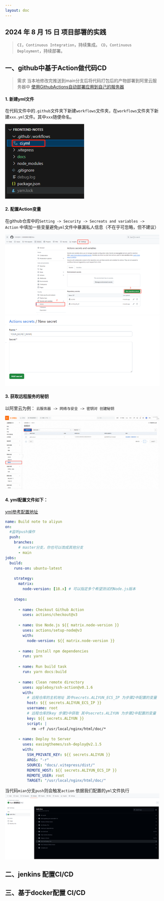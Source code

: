 ```yaml
---
layout: doc
---
```


## 2024 年 8 月 15 日 项目部署的实践

> `CI`，`Continuous Integration`，持续集成。
  `CD`，`Continuous Deployment`，持续部署。
## 一、github中基于Action做代码CD
> 需求 当本地修改完推送到main分支后将代码打包后的产物部署到阿里云服务器中
[使用GithubActions自动部署应用到自己的服务器](https://cloud.tencent.com/developer/article/1720500)

#### 1. 新建yml文件
在代码文件中的`.github`文件夹下新建`workflows`文件夹，在`workflows`文件夹下新建`xxx.yml`文件。其中`xxx`随便命名。

![yml文件位置](./images/deploy-github-action-1.jpg)

#### 2. 配置Action变量
在github仓库中的`Setting -> Security -> Secreats and variables -> Action` 中填加一些变量避免`yml`文件中暴漏私人信息（不在乎可忽略，但不建议）

![Action变量1](./images/deploy-github-action-2.jpg)
![Action变量2](./images/deploy-github-action-3.jpg)

#### 3. 获取远程服务的秘钥
以阿里云为例： `云服务器 -> 网络与安全 -> 密钥对 创建秘钥`

![阿里云秘钥](./images/deploy-github-action-4.jpg)

#### 4. yml配置文件如下：

[yml参考配置地址](https://docs.github.com/zh/actions/writing-workflows/workflow-syntax-for-github-actions)

```yml
name: Build note to aliyun
on:
  #监听push操作
  push:
    branches:
      # master分支，你也可以改成其他分支
      - main
jobs:
  build:
    runs-on: ubuntu-latest
    
    strategy:
      matrix:
        node-version: [18.x] # 可以指定多个希望测试的Node.js版本

    steps:

      - name: Checkout Github Action
        uses: actions/checkout@v3

      - name: Use Node.js ${{ matrix.node-version }}
        uses: actions/setup-node@v3
        with:
          node-version: ${{ matrix.node-version }}
          
      - name: Install npm dependencies
        run: yarn

      - name: Run build task
        run: yarn docs:build

      - name: Clean remote directory
        uses: appleboy/ssh-action@v0.1.6
        with:
          # 远程仓库的主机地址 其中secrets.ALIYUN_ECS_IP 为步骤2中配置的变量
          host: ${{ secrets.ALIYUN_ECS_IP }} 
          username: root
          # 远程仓库的key 步骤3中获取 其中secrets.ALIYUN 为步骤2中配置的变量
          key: ${{ secrets.ALIYUN }}   
          script: |
            rm -rf /usr/local/nginx/html/doc/*

      - name: Deploy to Server
        uses: easingthemes/ssh-deploy@v2.1.5
        with:
          SSH_PRIVATE_KEY: ${{ secrets.ALIYUN }}
          ARGS: "-r"
          SOURCE: "docs/.vitepress/dist/"
          REMOTE_HOST: ${{ secrets.ALIYUN_ECS_IP }}
          REMOTE_USER: root
          TARGET: "/usr/local/nginx/html/doc/"

```

当代码`mian`分支`push`则会触发`action` 依据我们配置的`yml`文件执行
![Action执行](./images/deploy-github-action-5.jpg)


## 二、jenkins 配置CI/CD


## 三、基于docker配置 CI/CD

